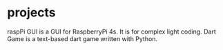 # projects
raspPi GUI is a GUI for RaspberryPi 4s. It is for complex light coding.
Dart Game is a text-based dart game written with Python.
